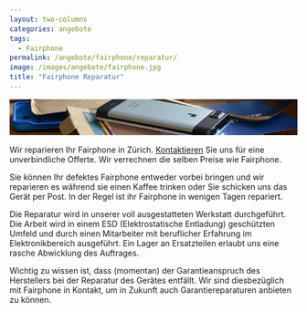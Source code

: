 ```yaml
---
layout: two-columns
categories: angebote
tags:
  - Fairphone
permalink: /angebote/fairphone/reparatur/
image: /images/angebote/fairphone.jpg
title: "Fairphone Reparatur"
---
```

<div class=angebot-top-wide"><img title="Fairphone" src="/images/angebote/fairphone_sub.jpg"></div>

Wir reparieren Ihr Fairphone in Zürich. [Kontaktieren](/ueber-uns/kontakt/) Sie uns für eine unverbindliche Offerte. Wir verrechnen die selben Preise wie Fairphone.

Sie können Ihr defektes Fairphone entweder vorbei bringen und wir reparieren es während sie einen Kaffee trinken oder Sie schicken uns das Gerät per Post. In der Regel ist ihr Fairphone in wenigen Tagen repariert.

Die Reparatur wird in unserer voll ausgestatteten Werkstatt durchgeführt. Die Arbeit wird in einem ESD (Elektrostatische Entladung) geschützten Umfeld und durch einen Mitarbeiter mit beruflicher Erfahrung im Elektronikbereich ausgeführt. Ein Lager an Ersatzteilen erlaubt uns eine rasche Abwicklung des Auftrages. 

Wichtig zu wissen ist, dass (momentan) der Garantieanspruch des Herstellers bei der Reparatur des Gerätes entfällt. Wir sind diesbezüglich mit Fairphone in Kontakt, um in Zukunft auch Garantiereparaturen anbieten zu können.